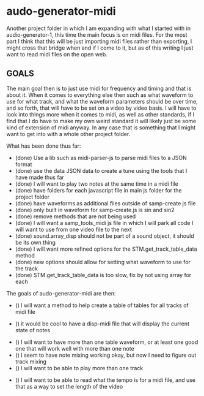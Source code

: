 # audo-generator-midi

Another project folder in which I am expanding with what I started with in audio-generator-1, this time the main focus is on midi files. For the most part I think that this will be just importing midi files rather than exporting, I might cross that bridge when and if I come to it, but as of this writing I just want to read midi files on the open web.

## GOALS

The main goal then is to just use midi for frequency and timing and that is about it. When it comes to everything else then such as what waveform to use for what track, and what the waveform parameters should be over time, and so forth, that will have to be set on a video by video basis. I will have to look into things more when it comes to midi, as well as other standards, if I find that I do have to make my own weird standard it will likely just be some kind of extension of midi anyway. In any case that is something that I might want to get into with a whole other project folder.

What has been done thus far:

* (done) Use a lib such as midi-parser-js to parse midi files to a JSON format
* (done) use the data JSON data to create a tune using the tools that I have made thus far
* (done) I will want to play two notes at the same time in a midi file
* (done) have folders for each javascript file in main js folder for the project folder
* (done) have waveforms as additional files outside of samp-create js file
* (done) only built in waveform for samp-create.js is sin and sin2
* (done) remove methods that are not being used
* (done) I will want a samp\_tools_midi js file in which I will park all code I will want to use from one video file to the next
* (done) sound.array\_disp should not be part of a sound object, it should be its own thing
* (done) I will want more refined options for the STM.get\_track\_table\_data method
* (done) new options should allow for setting what waveform to use for the track
* (done) STM.get\_track\_table\_data is too slow, fix by not using array for each


The goals of audo-generator-midi are then:

<!-- samp-tools-midi js file -->
* () I will want a method to help create a table of tables for all tracks of midi file

<!-- disp_midi -->
* () it would be cool to have a disp-midi file that will display the current state of notes



<!-- tracks, tables, mixing -->
* () I will want to have more than one table waveform, or at least one good one that will work well with more than one note
* () I seem to have note mixing working okay, but now I need to figure out track mixing
* () I will want to be able to play more than one track

<!-- temo -->
* () I will want to be able to read what the tempo is for a midi file, and use that as a way to set the length of the video

